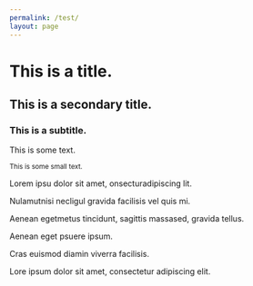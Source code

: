 ```yaml
---
permalink: /test/
layout: page
---
```


<h1 tabindex="0">This is a title.</h1>

<h2 tabindex="0">This is a secondary title.</h2>

<h3 tabindex="0">This is a subtitle.</h3>

<p tabindex="0">This is some text.</p>

<small tabindex="0">This is some small text.</small>

<p tabindex="0">Lorem ipsu dolor sit amet, onsecturadipiscing lit.</p><p tabindex="0">Nulamutnisi necligul gravida facilisis vel quis mi.</p><p tabindex="0">Aenean egetmetus tincidunt, sagittis massased, gravida tellus.</p><p tabindex="0">Aenean eget psuere ipsum.</p><p tabindex="0">Cras euismod diamin viverra facilisis.</p><p tabindex="0">Lore ipsum dolor sit amet, consectetur adipiscing elit.</p>
